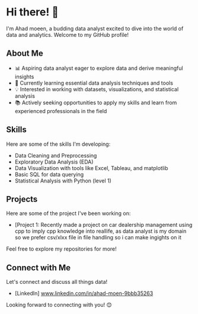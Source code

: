 # Hi there! 👋

I'm Ahad moeen, a budding data analyst excited to dive into the world of data and analytics. Welcome to my GitHub profile!

## About Me

- 📊 Aspiring data analyst eager to explore data and derive meaningful insights
- 🌱 Currently learning essential data analysis techniques and tools
- 💡 Interested in working with datasets, visualizations, and statistical analysis
- 📚 Actively seeking opportunities to apply my skills and learn from experienced professionals in the field

## Skills

Here are some of the skills I'm developing:

- Data Cleaning and Preprocessing
- Exploratory Data Analysis (EDA)
- Data Visualization with tools like Excel, Tableau, and matplotlib
- Basic SQL for data querying
- Statistical Analysis with Python (level 1)

## Projects

Here are some of the project I've been working on:

- [Project 1: Recently made a project on car dealership management using cpp to imply cpp knowledge into reallife, as data analyst is my domain so we prefer csv/xlxx file
              in file handling so i can make ingights on it

Feel free to explore my repositories for more!

## Connect with Me

Let's connect and discuss all things data!

- [LinkedIn] www.linkedin.com/in/ahad-moen-9bbb35263

Looking forward to connecting with you! 😊


<!---
Ahadmoen/Ahadmoen is a ✨ special ✨ repository because its `README.md` (this file) appears on your GitHub profile.
You can click the Preview link to take a look at your changes.
--->
